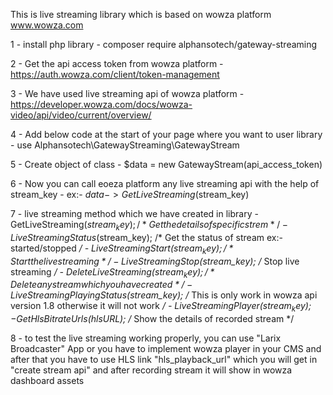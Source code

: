 This is live streaming library which is based on wowza platform www.wowza.com

1 - install php library
	- composer require alphansotech/gateway-streaming
 
2 - Get the api access token from wowza platform
	- https://auth.wowza.com/client/token-management
 
3 - We have used live streaming api of wowza platform
	- https://developer.wowza.com/docs/wowza-video/api/video/current/overview/
 
4 - Add below code at the start of your page where you want to user library
	- use Alphansotech\GatewayStreaming\GatewayStream
 
5 - Create object of class
	- $data = new GatewayStream(api_access_token)
 
6 - Now you can call eoeza platform any live streaming api with the help of stream_key
	- ex:- $data->GetLiveStreaming($stream_key)

7 - live streaming method which we have created in library
	- GetLiveStreaming($stream_key); /* Get the details of specific strem */
	- LiveStreamingStatus($stream_key); /* Get the status of stream ex:- started/stopped */
	- LiveStreamingStart($stream_key); /* Start the live streaming */
	- LiveStreamingStop($stream_key); /* Stop live streaming */
	- DeleteLiveStreaming($stream_key); /* Delete any stream which you have created */
	- LiveStreamingPlayingStatus($stream_key); /* This is only work in wowza api version 1.8 otherwise it will not work */
	- LiveStreamingPlayer($stream_key);
	- GetHlsBitrateUrls($hlsURL); /* Show the details of recorded stream */
 
8 - to test the live streaming working properly, you can use "Larix Broadcaster" App or you have to implement wowza player in your CMS and after that you have to use HLS link "hls_playback_url" which you will get in "create stream api" and after recording stream it will show in wowza dashboard assets
